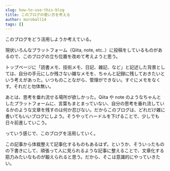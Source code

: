 ```yaml
---
slug: how-to-use-this-blog
title: このブログの使い方を考える
author: moroball14
tags: []
---
```


このブログをどう活用しようか考えている。

現状いろんなプラットフォーム（Qiita, note, etc..）に投稿をしているものがあるので、このブログの立ち位置を改めて考えようと思う。

トップページに「読書メモ、技術メモ、日記、雑記、など」と記述した背景としては、自分の手元にしか残さない雑なメモを、ちゃんと記録に残しておきたいという考えがあった。いつものことながら、管理ができない。すぐにメモをなくす。それだと勿体無い。

あとは、思考を垂れ流せる場所が欲しかった。Qiita や note のようなちゃんとしたプラットフォームに、言葉もまとまっていない、自分の思考を垂れ流しているかのような文章を残すのは何か忍びない。だからこのブログは、どれだけ雑に書いてもいいブログにしよう。そうやってハードルを下げることで、少しでも日々前進していこう。

っていう感じで、このブログを活用していく。

この記事から体裁整えて記事化するものもあるはず。というか、そういったものの下書きにして、頑張って人に見られるような記事に整えることで、文章化する筋力みたいなものが鍛えられると思う。だから、そこは意識的にやっていきたい。
